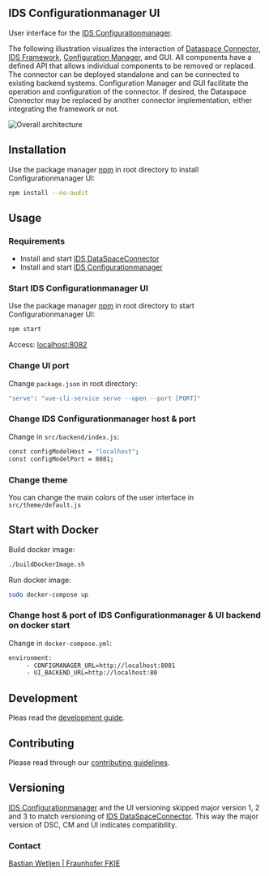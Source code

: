 ## IDS Configurationmanager UI

User interface for the [IDS Configurationmanager](https://github.com/FraunhoferISST/IDS-Configurationmanager).

The following illustration visualizes the interaction of [Dataspace Connector](https://github.com/FraunhoferISST/DataspaceConnector), [IDS Framework](https://github.com/FraunhoferISST/IDS-Connector-Framework), [Configuration Manager](https://github.com/FraunhoferISST/IDS-Configurationmanager), and GUI. All components have a defined API that allows individual components to be removed or replaced. The connector can be deployed standalone and can be connected to existing backend systems. Configuration Manager and GUI facilitate the operation and configuration of the connector. If desired, the Dataspace Connector may be replaced by another connector implementation, either integrating the framework or not.

![Overall architecture](https://github.com/International-Data-Spaces-Association/IDS-ConfigurationManager-UI/blob/develop/images/overall-architecture.png?raw=true)

## Installation

Use the package manager [npm](https://nodejs.org/en/download/) in root directory to install Configurationmanager UI:

```bash
npm install --no-audit
```

## Usage

### Requirements
* Install and start [IDS DataSpaceConnector](https://github.com/FraunhoferISST/DataspaceConnector)
* Install and start [IDS Configurationmanager](https://github.com/FraunhoferISST/IDS-Configurationmanager)

### Start IDS Configurationmanager UI
Use the package manager [npm](https://nodejs.org/en/download/) in root directory to start Configurationmanager UI:
```bash
npm start
```
Access: [localhost:8082](http://localhost:8082) 

### Change UI port

Change `package.json` in root directory:
```bash
"serve": "vue-cli-service serve --open --port [PORT]"
```

### Change IDS Configurationmanager host & port

Change in `src/backend/index.js`:
```bash
const configModelHost = "localhost";
const configModelPort = 8081;
```

### Change theme

You can change the main colors of the user interface in `src/theme/default.js`

## Start with Docker

Build docker image:
```bash
./buildDockerImage.sh
```
Run docker image:
```bash
sudo docker-compose up
```

### Change host & port of IDS Configurationmanager & UI backend on docker start

Change in `docker-compose.yml`:
```bash
environment:
     - CONFIGMANAGER_URL=http://localhost:8081
     - UI_BACKEND_URL=http://localhost:80
```

## Development

Pleas read the [development guide](https://github.com/International-Data-Spaces-Association/IDS-ConfigurationManager-UI/blob/develop/DEVELOPMENT_GUIDE.md).

## Contributing

Please read through our [contributing guidelines](https://github.com/fkie/ids-configmanager-ui/blob/master/CONTRIBUTING.md).

## Versioning

[IDS Configurationmanager](https://github.com/FraunhoferISST/IDS-Configurationmanager) and the UI versioning skipped major version 1, 2 and 3 to match versioning of [IDS DataSpaceConnector](https://github.com/FraunhoferISST/DataspaceConnector).
This way the major version of DSC, CM and UI indicates compatibility.

### Contact

[Bastian Wetljen | Fraunhofer FKIE](mailto:bastian.weltjen@fkie.fraunhofer.de) 
